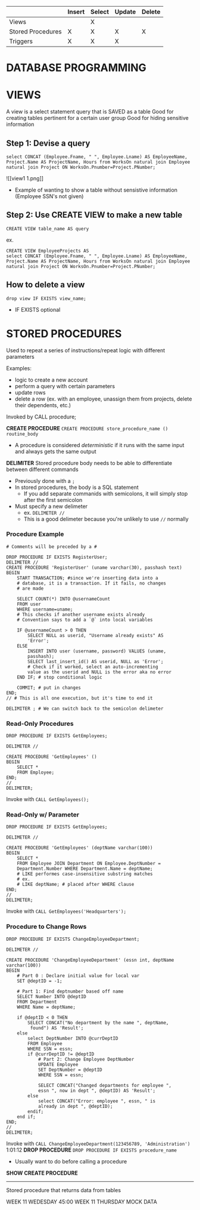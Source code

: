 |                   | Insert | Select | Update | Delete |
| ----------------- | ------ | ------ | ------ | ------ |
| Views             |        | X      |        |        |
| Stored Procedures | X      | X      | X      | X      |
| Triggers          | X      | X      | X      |        |

# DATABASE PROGRAMMING
# VIEWS
A view is a select statement query that is SAVED as a table
Good for creating tables pertinent for a certain user group
Good for hiding sensitive information


## Step 1: Devise a query
```
select CONCAT (Employee.Fname, " ", Employee.Lname) AS EmployeeName, Project.Name AS ProjectName, Hours from WorksOn natural join Employee natural join Project ON WorksOn.Pnumber=Project.PNumber;
```

![[view1 1.png]]
- Example of wanting to show a table without sensistive information (Employee SSN's not given)

## Step 2: Use CREATE VIEW to make a new table 
`CREATE VIEW table_name AS query`

ex.
```
CREATE VIEW EmployeeProjects AS
select CONCAT (Employee.Fname, " ", Employee.Lname) AS EmployeeName, Project.Name AS ProjectName, Hours from WorksOn natural join Employee natural join Project ON WorksOn.Pnumber=Project.PNumber;
```

## How to delete a view
`drop view IF EXISTS view_name;`
- IF EXISTS optional

# STORED PROCEDURES
Used to repeat a series of instructions/repeat logic with different parameters

Examples:
- logic to create a new account
- perform a query with certain parameters
- update rows
- delete a row (ex. with an employee, unassign them from projects, delete their dependents, etc.)

Invoked by CALL procedure;

**CREATE PROCEDURE**
`CREATE PROCEDURE store_procedure_name () routine_body`
- A procedure is considered *deterministic* if it runs with the same input and always gets the same output

**DELIMITER**
Stored procedure body needs to be able to differentiate between different commands

- Previously done with a `;`
- In stored procedures, the body is a SQL statement
	- If you add separate commanids with semicolons, it will simply stop after the first semicolon
- Must specify a new delimeter
	- ex. `DELIMETER //`
	- This is a good delimeter because you're unlikely to use `//` normally

### Procedure Example
```
# Comments will be preceded by a #

DROP PROCEDURE IF EXISTS RegisterUser;
DELIMETER //
CREATE PROCEDURE 'RegisterUser' (uname varchar(30), passhash text)
BEGIN
	START TRANSACTION; #since we're inserting data into a 
	# database, it is a transaction. If it fails, no changes 
	# are made
	
	SELECT COUNT(*) INTO @usernameCount
	FROM user
	WHERE username=uname;
	# This checks if another username exists already
	# Convention says to add a `@` into local variables 
	
	IF @usernameCount > 0 THEN
		SELECT NULL as userid, "Username already exists" AS 
		'Error';
	ELSE
		INSERT INTO user (username, password) VALUES (uname, 
		passhash);
		SELECT last_insert_id() AS userid, NULL as 'Error';
		# Check if it worked, select an auto-incrementing 
		value as the userid and NULL is the error aka no error
	END IF; # stop conditional logic
	
	COMMIT; # put in changes
END; 
// # This is all one execution, but it's time to end it

DELIMITER ; # We can switch back to the semicolon delimeter
```

### Read-Only Procedures
```
DROP PROCEDURE IF EXISTS GetEmployees;

DELIMETER //

CREATE PROCEDURE 'GetEmployees' ()
BEGIN
	SELECT *
	FROM Employee;
END;
//
DELIMETER;
```
Invoke with `CALL GetEmployees();`
### Read-Only w/ Parameter
```
DROP PROCEDURE IF EXISTS GetEmployees;

DELIMETER //

CREATE PROCEDURE 'GetEmployees' (deptName varchar(100))
BEGIN
	SELECT *
	FROM Employee JOIN Department ON Employee.DeptNumber = 
	Department.Number WHERE Department.Name = deptName;
	# LIKE performes case-insensitive substring matches
	# ex.
	# LIKE deptName; # placed after WHERE clause 
END;
//
DELIMETER;
```
Invoke with `CALL GetEmployees('Headquarters');`

### Procedure to Change Rows
```
DROP PROCEDURE IF EXISTS ChangeEmployeeDepartment;

DELIMETER //

CREATE PROCEDURE 'ChangeEmployeeDepartment' (essn int, deptName varchar(100))
BEGIN
	# Part 0 : Declare initial value for local var
	SET @deptID = -1;
	
	# Part 1: Find deptnumber based off name
	SELECT Number INTO @deptID
	FROM Department
	WHERE Name = deptName;
	
	if @deptID < 0 THEN
		SELECT CONCAT("No department by the name ", deptName, 
		 found") AS 'Result'; 
	else
		select DeptNumber INTO @currDeptID
		FROM Employee
		WHERE SSN = essn;
		if @currDeptID != @deptID
			# Part 2: Change Employee DeptNumber
			UPDATE Employee
			SET DeptNumber = @deptID
			WHERE SSN = essn;
			
			SELECT CONCAT("Changed departments for employee ", 
			essn ", now in dept ", @deptID) AS 'Result'; 
		else 
			select CONCAT("Error: employee ", essn, " is  
			already in dept ", @deptID);
		endif;
	end if;
END;
//
DELIMETER;
```
Invoke with `CALL ChangeEmployeeDepartment(123456789, 'Administration')`
1:01:12
**DROP PROCEDURE**
`DROP PROCEDURE IF EXISTS procedure_name`
- Usually want to do before calling a procedure

**SHOW CREATE PROCEDURE**


---
Stored procedure that returns data from tables


WEEK 11 WEDESDAY 45:00
WEEK 11 THURSDAY MOCK DATA